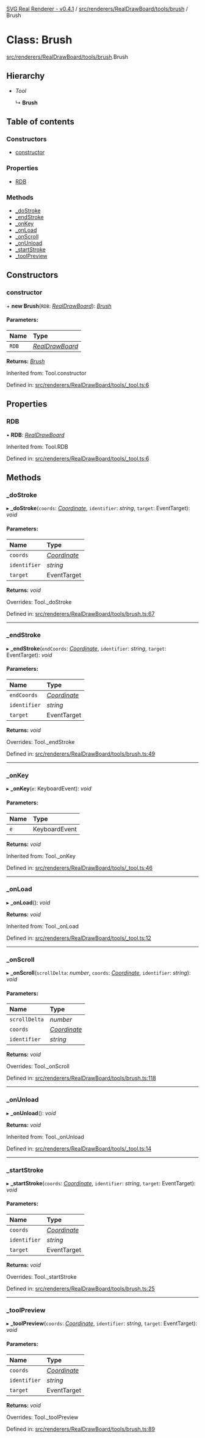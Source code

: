 [SVG Real Renderer - v0.4.1](../docs.md) / [src/renderers/RealDrawBoard/tools/brush](../modules/src_renderers_realdrawboard_tools_brush.md) / Brush

# Class: Brush

[src/renderers/RealDrawBoard/tools/brush](../modules/src_renderers_realdrawboard_tools_brush.md).Brush

## Hierarchy

* *Tool*

  ↳ **Brush**

## Table of contents

### Constructors

- [constructor](src_renderers_realdrawboard_tools_brush.brush.md#constructor)

### Properties

- [RDB](src_renderers_realdrawboard_tools_brush.brush.md#rdb)

### Methods

- [\_doStroke](src_renderers_realdrawboard_tools_brush.brush.md#_dostroke)
- [\_endStroke](src_renderers_realdrawboard_tools_brush.brush.md#_endstroke)
- [\_onKey](src_renderers_realdrawboard_tools_brush.brush.md#_onkey)
- [\_onLoad](src_renderers_realdrawboard_tools_brush.brush.md#_onload)
- [\_onScroll](src_renderers_realdrawboard_tools_brush.brush.md#_onscroll)
- [\_onUnload](src_renderers_realdrawboard_tools_brush.brush.md#_onunload)
- [\_startStroke](src_renderers_realdrawboard_tools_brush.brush.md#_startstroke)
- [\_toolPreview](src_renderers_realdrawboard_tools_brush.brush.md#_toolpreview)

## Constructors

### constructor

\+ **new Brush**(`RDB`: [*RealDrawBoard*](index.realdrawboard.md)): [*Brush*](src_renderers_realdrawboard_tools_brush.brush.md)

#### Parameters:

Name | Type |
:------ | :------ |
`RDB` | [*RealDrawBoard*](index.realdrawboard.md) |

**Returns:** [*Brush*](src_renderers_realdrawboard_tools_brush.brush.md)

Inherited from: Tool.constructor

Defined in: [src/renderers/RealDrawBoard/tools/_tool.ts:6](https://github.com/HarshKhandeparkar/svg-real-renderer/blob/9463376/src/renderers/RealDrawBoard/tools/_tool.ts#L6)

## Properties

### RDB

• **RDB**: [*RealDrawBoard*](index.realdrawboard.md)

Inherited from: Tool.RDB

Defined in: [src/renderers/RealDrawBoard/tools/_tool.ts:6](https://github.com/HarshKhandeparkar/svg-real-renderer/blob/9463376/src/renderers/RealDrawBoard/tools/_tool.ts#L6)

## Methods

### \_doStroke

▸ **_doStroke**(`coords`: [*Coordinate*](../modules/src_types_realrenderertypes.md#coordinate), `identifier`: *string*, `target`: EventTarget): *void*

#### Parameters:

Name | Type |
:------ | :------ |
`coords` | [*Coordinate*](../modules/src_types_realrenderertypes.md#coordinate) |
`identifier` | *string* |
`target` | EventTarget |

**Returns:** *void*

Overrides: Tool._doStroke

Defined in: [src/renderers/RealDrawBoard/tools/brush.ts:67](https://github.com/HarshKhandeparkar/svg-real-renderer/blob/9463376/src/renderers/RealDrawBoard/tools/brush.ts#L67)

___

### \_endStroke

▸ **_endStroke**(`endCoords`: [*Coordinate*](../modules/src_types_realrenderertypes.md#coordinate), `identifier`: *string*, `target`: EventTarget): *void*

#### Parameters:

Name | Type |
:------ | :------ |
`endCoords` | [*Coordinate*](../modules/src_types_realrenderertypes.md#coordinate) |
`identifier` | *string* |
`target` | EventTarget |

**Returns:** *void*

Overrides: Tool._endStroke

Defined in: [src/renderers/RealDrawBoard/tools/brush.ts:49](https://github.com/HarshKhandeparkar/svg-real-renderer/blob/9463376/src/renderers/RealDrawBoard/tools/brush.ts#L49)

___

### \_onKey

▸ **_onKey**(`e`: KeyboardEvent): *void*

#### Parameters:

Name | Type |
:------ | :------ |
`e` | KeyboardEvent |

**Returns:** *void*

Inherited from: Tool._onKey

Defined in: [src/renderers/RealDrawBoard/tools/_tool.ts:46](https://github.com/HarshKhandeparkar/svg-real-renderer/blob/9463376/src/renderers/RealDrawBoard/tools/_tool.ts#L46)

___

### \_onLoad

▸ **_onLoad**(): *void*

**Returns:** *void*

Inherited from: Tool._onLoad

Defined in: [src/renderers/RealDrawBoard/tools/_tool.ts:12](https://github.com/HarshKhandeparkar/svg-real-renderer/blob/9463376/src/renderers/RealDrawBoard/tools/_tool.ts#L12)

___

### \_onScroll

▸ **_onScroll**(`scrollDelta`: *number*, `coords`: [*Coordinate*](../modules/src_types_realrenderertypes.md#coordinate), `identifier`: *string*): *void*

#### Parameters:

Name | Type |
:------ | :------ |
`scrollDelta` | *number* |
`coords` | [*Coordinate*](../modules/src_types_realrenderertypes.md#coordinate) |
`identifier` | *string* |

**Returns:** *void*

Overrides: Tool._onScroll

Defined in: [src/renderers/RealDrawBoard/tools/brush.ts:118](https://github.com/HarshKhandeparkar/svg-real-renderer/blob/9463376/src/renderers/RealDrawBoard/tools/brush.ts#L118)

___

### \_onUnload

▸ **_onUnload**(): *void*

**Returns:** *void*

Inherited from: Tool._onUnload

Defined in: [src/renderers/RealDrawBoard/tools/_tool.ts:14](https://github.com/HarshKhandeparkar/svg-real-renderer/blob/9463376/src/renderers/RealDrawBoard/tools/_tool.ts#L14)

___

### \_startStroke

▸ **_startStroke**(`coords`: [*Coordinate*](../modules/src_types_realrenderertypes.md#coordinate), `identifier`: *string*, `target`: EventTarget): *void*

#### Parameters:

Name | Type |
:------ | :------ |
`coords` | [*Coordinate*](../modules/src_types_realrenderertypes.md#coordinate) |
`identifier` | *string* |
`target` | EventTarget |

**Returns:** *void*

Overrides: Tool._startStroke

Defined in: [src/renderers/RealDrawBoard/tools/brush.ts:25](https://github.com/HarshKhandeparkar/svg-real-renderer/blob/9463376/src/renderers/RealDrawBoard/tools/brush.ts#L25)

___

### \_toolPreview

▸ **_toolPreview**(`coords`: [*Coordinate*](../modules/src_types_realrenderertypes.md#coordinate), `identifier`: *string*, `target`: EventTarget): *void*

#### Parameters:

Name | Type |
:------ | :------ |
`coords` | [*Coordinate*](../modules/src_types_realrenderertypes.md#coordinate) |
`identifier` | *string* |
`target` | EventTarget |

**Returns:** *void*

Overrides: Tool._toolPreview

Defined in: [src/renderers/RealDrawBoard/tools/brush.ts:89](https://github.com/HarshKhandeparkar/svg-real-renderer/blob/9463376/src/renderers/RealDrawBoard/tools/brush.ts#L89)

